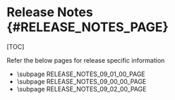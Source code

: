 # Release Notes {#RELEASE_NOTES_PAGE}

[TOC]

Refer the below pages for release specific information

- \subpage RELEASE_NOTES_09_01_00_PAGE
- \subpage RELEASE_NOTES_09_00_00_PAGE
- \subpage RELEASE_NOTES_09_02_00_PAGE